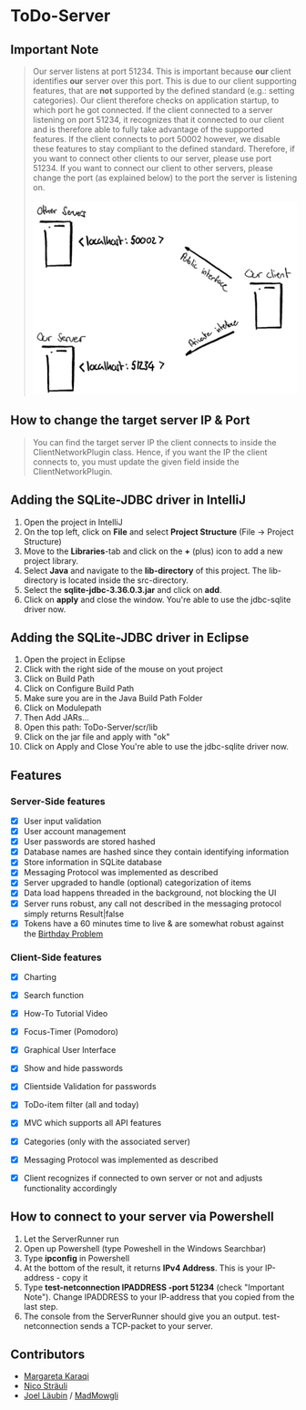 # ToDo-Server

## Important Note
> Our server listens at port 51234. This is important because **our** client identifies **our** server over this port.
> This is due to our client supporting features, that are **not** supported by the defined standard (e.g.: setting categories).
> Our client therefore checks on application startup, to which port he got connected. If the client connected to a server
> listening on port 51234, it recognizes that it connected to our client and is therefore able to fully take advantage of
> the supported features. If the client connects to port 50002 however, we disable these features to stay compliant to the
> defined standard. Therefore, if you want to connect other clients to our server, please use port 51234. If you want to
> connect our client to other servers, please change the port (as explained below) to the port the server is listening on.
> <br>
> <br>
> ![Server_Client_Model.png](src/common/resources/Server_Client_Model.png)

## How to change the target server IP & Port
> You can find the target server IP the client connects to inside the ClientNetworkPlugin class.
> Hence, if you want the IP the client connects to, you must update the given field inside the ClientNetworkPlugin.

## Adding the SQLite-JDBC driver in IntelliJ
1. Open the project in IntelliJ
2. On the top left, click on **File** and select **Project Structure** (File -> Project Structure)
3. Move to the **Libraries**-tab and click on the **+** (plus) icon to add a new project library.
4. Select **Java** and navigate to the **lib-directory** of this project. The lib-directory is located inside the
   src-directory.
5. Select the **sqlite-jdbc-3.36.0.3.jar** and click on **add**.
6. Click on **apply** and close the window. You're able to use the jdbc-sqlite driver now.

## Adding the SQLite-JDBC driver in Eclipse
1. Open the project in Eclipse
2. Click with the right side of the mouse on yout project
3. Click on Build Path
4. Click on Configure Build Path
5. Make sure you are in the Java Build Path Folder
6. Click on Modulepath
7. Then Add JARs...
8. Open this path: ToDo-Server/scr/lib
9. Click on the jar file and apply with "ok"
10. Click on Apply and Close You're able to use the jdbc-sqlite driver now.


## Features
### Server-Side features
- [x] User input validation
- [x] User account management
- [x] User passwords are stored hashed
- [x] Database names are hashed since they contain identifying information
- [x] Store information in SQLite database
- [x] Messaging Protocol was implemented as described
- [x] Server upgraded to handle (optional) categorization of items
- [x] Data load happens threaded in the background, not blocking the UI
- [x] Server runs robust, any call not described in the messaging protocol simply returns Result|false
- [x] Tokens have a 60 minutes time to live & are somewhat robust against the [Birthday Problem](https://en.wikipedia.org/wiki/Birthday_problem)

### Client-Side features
- [x] Charting
- [x] Search function
- [x] How-To Tutorial Video
- [x] Focus-Timer (Pomodoro)
- [x] Graphical User Interface
- [x] Show and hide passwords
- [x] Clientside Validation for passwords
- [x] ToDo-item filter (all and today)
- [x] MVC which supports all API features
- [x] Categories (only with the associated server)
- [x] Messaging Protocol was implemented as described
- [x] Client recognizes if connected to own server or not and adjusts functionality accordingly


## How to connect to your server via Powershell
1. Let the ServerRunner run
2. Open up Powershell (type Poweshell in the Windows Searchbar)
3. Type **ipconfig** in Powershell
4. At the bottom of the result, it returns **IPv4 Address**. This is your IP-address - copy it
5. Type **test-netconnection IPADDRESS -port 51234** (check "Important Note"). Change IPADDRESS to your IP-address that you copied from the last step.
6. The console from the ServerRunner should give you an output. test-netconnection sends a TCP-packet to your server.

## Contributors
- [Margareta Karaqi](https://github.com/mkfhnw)
- [Nico Sträuli](https://github.com/nicSt12)
- [Joel Läubin](https://github.com/Joel-Laeubin) / [MadMowgli](https://github.com/MadMowgli/MadMowgli)
